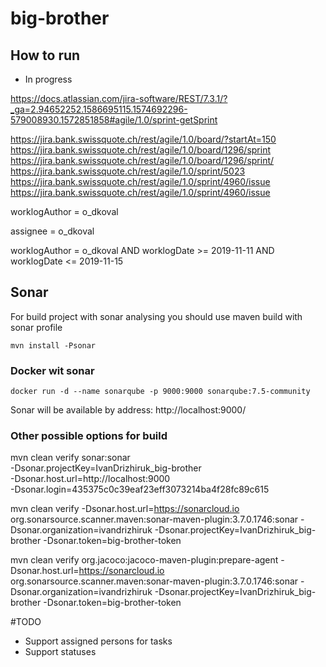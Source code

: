 # big-brother

## How to run

* In progress

https://docs.atlassian.com/jira-software/REST/7.3.1/?_ga=2.94652252.1586695115.1574692296-579008930.1572851858#agile/1.0/sprint-getSprint


https://jira.bank.swissquote.ch/rest/agile/1.0/board/?startAt=150
https://jira.bank.swissquote.ch/rest/agile/1.0/board/1296/sprint
https://jira.bank.swissquote.ch/rest/agile/1.0/board/1296/sprint/
https://jira.bank.swissquote.ch/rest/agile/1.0/sprint/5023
https://jira.bank.swissquote.ch/rest/agile/1.0/sprint/4960/issue
https://jira.bank.swissquote.ch/rest/agile/1.0/sprint/4960/issue


worklogAuthor = o_dkoval 

assignee = o_dkoval 

worklogAuthor = o_dkoval AND  worklogDate >=  2019-11-11 AND  worklogDate <= 2019-11-15


## Sonar

For build project with sonar analysing you should use maven build with sonar profile 
```
mvn install -Psonar
```

### Docker wit sonar
```
docker run -d --name sonarqube -p 9000:9000 sonarqube:7.5-community
```
Sonar will be available by address: http://localhost:9000/

### Other possible options for build

mvn clean verify sonar:sonar \
-Dsonar.projectKey=IvanDrizhiruk_big-brother \
-Dsonar.host.url=http://localhost:9000 \
-Dsonar.login=435375c0c39eaf23eff3073214ba4f28fc89c615

mvn clean verify
-Dsonar.host.url=https://sonarcloud.io org.sonarsource.scanner.maven:sonar-maven-plugin:3.7.0.1746:sonar 
-Dsonar.organization=ivandrizhiruk 
-Dsonar.projectKey=IvanDrizhiruk_big-brother 
-Dsonar.token=big-brother-token

mvn clean verify 
org.jacoco:jacoco-maven-plugin:prepare-agent 
-Dsonar.host.url=https://sonarcloud.io 
org.sonarsource.scanner.maven:sonar-maven-plugin:3.7.0.1746:sonar 
-Dsonar.organization=ivandrizhiruk 
-Dsonar.projectKey=IvanDrizhiruk_big-brother 
-Dsonar.token=big-brother-token


#TODO
- Support assigned persons for tasks
- Support statuses 